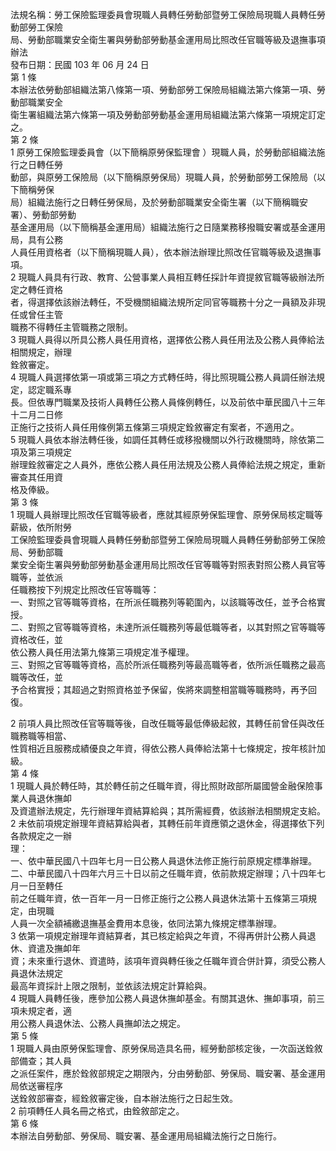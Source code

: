 法規名稱：勞工保險監理委員會現職人員轉任勞動部暨勞工保險局現職人員轉任勞動部勞工保險  
局、勞動部職業安全衛生署與勞動部勞動基金運用局比照改任官職等級及退撫事項辦法  
發布日期：民國 103 年 06 月 24 日  
第 1 條  
本辦法依勞動部組織法第八條第一項、勞動部勞工保險局組織法第六條第一項、勞動部職業安全  
衛生署組織法第六條第一項及勞動部勞動基金運用局組織法第六條第一項規定訂定之。  
第 2 條  
1 原勞工保險監理委員會（以下簡稱原勞保監理會 ）現職人員，於勞動部組織法施行之日轉任勞  
動部，與原勞工保險局（以下簡稱原勞保局）現職人員，於勞動部勞工保險局（以下簡稱勞保  
局）組織法施行之日轉任勞保局，及於勞動部職業安全衛生署（以下簡稱職安署）、勞動部勞動  
基金運用局（以下簡稱基金運用局）組織法施行之日隨業務移撥職安署或基金運用局，具有公務  
人員任用資格者（以下簡稱現職人員），依本辦法辦理比照改任官職等級及退撫事項。  
2 現職人員具有行政、教育、公營事業人員相互轉任採計年資提敘官職等級辦法所定之轉任資格  
者，得選擇依該辦法轉任，不受機關組織法規所定同官等職務十分之一員額及非現任或曾任主管  
職務不得轉任主管職務之限制。  
3 現職人員得以所具公務人員任用資格，選擇依公務人員任用法及公務人員俸給法相關規定，辦理  
銓敘審定。  
4 現職人員選擇依第一項或第三項之方式轉任時，得比照現職公務人員調任辦法規定，認定職系專  
長。但依專門職業及技術人員轉任公務人員條例轉任，以及前依中華民國八十三年十二月二日修  
正施行之技術人員任用條例第五條第三項規定銓敘審定有案者，不適用之。  
5 現職人員依本辦法轉任後，如調任其轉任或移撥機關以外行政機關時，除依第二項及第三項規定  
辦理銓敘審定之人員外，應依公務人員任用法規及公務人員俸給法規之規定，重新審查其任用資  
格及俸級。  
第 3 條  
1 現職人員辦理比照改任官職等級者，應就其經原勞保監理會、原勞保局核定職等薪級，依所附勞  
工保險監理委員會現職人員轉任勞動部暨勞工保險局現職人員轉任勞動部勞工保險局、勞動部職  
業安全衛生署與勞動部勞動基金運用局比照改任官等職等對照表對照公務人員官等職等，並依派  
任職務按下列規定比照改任官等職等：  
一、對照之官等職等資格，在所派任職務列等範圍內，以該職等改任，並予合格實授。  
二、對照之官等職等資格，未達所派任職務列等最低職等者，以其對照之官等職等資格改任，並  
依公務人員任用法第九條第三項規定准予權理。  
三、對照之官等職等資格，高於所派任職務列等最高職等者，依所派任職務之最高職等改任，並  
予合格實授；其超過之對照資格並予保留，俟將來調整相當職等職務時，再予回復。  


2 前項人員比照改任官等職等後，自改任職等最低俸級起敘，其轉任前曾任與改任職務職等相當、  
性質相近且服務成績優良之年資，得依公務人員俸給法第十七條規定，按年核計加級。  
第 4 條  
1 現職人員於轉任時，其於轉任前之任職年資，得比照財政部所屬國營金融保險事業人員退休撫卹  
及資遣辦法規定，先行辦理年資結算給與；其所需經費，依該辦法相關規定支給。  
2 未依前項規定辦理年資結算給與者，其轉任前年資應領之退休金，得選擇依下列各款規定之一辦  
理：  
一、依中華民國八十四年七月一日公務人員退休法修正施行前原規定標準辦理。  
二、中華民國八十四年六月三十日以前之任職年資，依前款規定辦理；八十四年七月一日至轉任  
前之任職年資，依一百年一月一日修正施行之公務人員退休法第十五條第三項規定，由現職  
人員一次全額補繳退撫基金費用本息後，依同法第九條規定標準辦理。  
3 依第一項規定辦理年資結算者，其已核定給與之年資，不得再併計公務人員退休、資遣及撫卹年  
資；未來重行退休、資遣時，該項年資與轉任後之任職年資合併計算，須受公務人員退休法規定  
最高年資採計上限之限制，並依該法規定計算給與。  
4 現職人員轉任後，應參加公務人員退休撫卹基金。有關其退休、撫卹事項，前三項未規定者，適  
用公務人員退休法、公務人員撫卹法之規定。  
第 5 條  
1 現職人員由原勞保監理會、原勞保局造具名冊，經勞動部核定後，一次函送銓敘部備查；其人員  
之派任案件，應於銓敘部規定之期限內，分由勞動部、勞保局、職安署、基金運用局依送審程序  
送銓敘部審查，經銓敘審定後，自本辦法施行之日起生效。  
2 前項轉任人員名冊之格式，由銓敘部定之。  
第 6 條  
本辦法自勞動部、勞保局、職安署、基金運用局組織法施行之日施行。  


